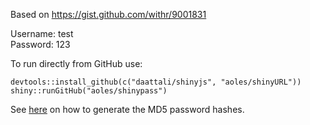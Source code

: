 Based on https://gist.github.com/withr/9001831

Username: test  
Password: 123

To run directly from GitHub use:

```
devtools::install_github(c("daattali/shinyjs", "aoles/shinyURL"))
shiny::runGitHub("aoles/shinypass")
```
 
See [here](https://github.com/aoles/shinypass/issues/2#issuecomment-425394037) on how to generate the MD5 password hashes.
